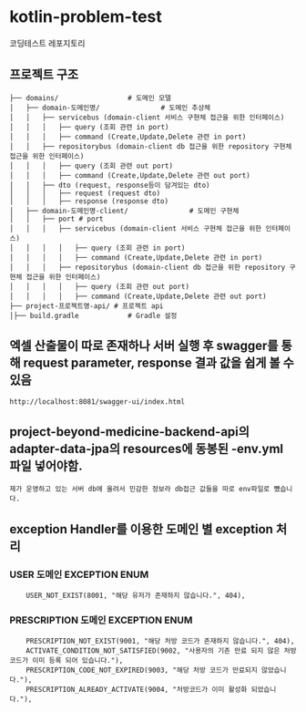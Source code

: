 # kotlin-problem-test
코딩테스트 레포지토리

## 프로젝트 구조
```
├── domains/                 # 도메인 모델      
│   ├── domain-도메인명/               # 도메인 추상체       
│   │   ├── servicebus (domain-client 서비스 구현체 접근을 위한 인터페이스)      
│   │   │   ├── query (조회 관련 in port)       
│   │   │   ├── command (Create,Update,Delete 관련 in port)       
│   │   ├── repositorybus (domain-client db 접근을 위한 repository 구현체 접근을 위한 인터페이스)      
│   │   │   ├── query (조회 관련 out port)       
│   │   │   ├── command (Create,Update,Delete 관련 out port)       
│   │   ├── dto (request, response등이 담겨있는 dto)       
│   │   │   ├── request (request dto)       
│   │   │   ├── response (response dto)       
│   ├── domain-도메인명-client/               # 도메인 구현체     
│   │   ├── port # port      
│   │   │   ├── servicebus (domain-client 서비스 구현체 접근을 위한 인터페이스)      
│   │   │   │   ├── query (조회 관련 in port)       
│   │   │   │   ├── command (Create,Update,Delete 관련 in port)       
│   │   │   ├── repositorybus (domain-client db 접근을 위한 repository 구현체 접근을 위한 인터페이스)
│   │   │   │   ├── query (조회 관련 out port)       
│   │   │   │   ├── command (Create,Update,Delete 관련 out port)       
├── project-프로젝트명-api/ # 프로젝트 api      
│├── build.gradle            # Gradle 설정      
```

## 엑셀 산출물이 따로 존재하나 서버 실행 후 swagger를 통해 request parameter, response 결과 값을 쉽게 볼 수 있음
```
http://localhost:8081/swagger-ui/index.html
```

## project-beyond-medicine-backend-api의 adapter-data-jpa의 resources에 동봉된 -env.yml 파일 넣어야함.
```
제가 운영하고 있는 서버 db에 올려서 민감한 정보라 db접근 값들을 따로 env파일로 뻈습니다.
```

## exception Handler를 이용한 도메인 별 exception 처리

### USER 도메인 EXCEPTION ENUM
```
    USER_NOT_EXIST(8001, "해당 유저가 존재하지 않습니다.", 404),
```

### PRESCRIPTION 도메인 EXCEPTION ENUM
```
    PRESCRIPTION_NOT_EXIST(9001, "해당 처방 코드가 존재하지 않습니다.", 404),
    ACTIVATE_CONDITION_NOT_SATISFIED(9002, "사용자의 기존 만료 되지 않은 처방코드가 이미 등록 되어 있습니다."),
    PRESCRIPTION_CODE_NOT_EXPIRED(9003, "해당 처방 코드가 만료되지 않았습니다."),
    PRESCRIPTION_ALREADY_ACTIVATE(9004, "처방코드가 이미 활성화 되었습니다."),
```